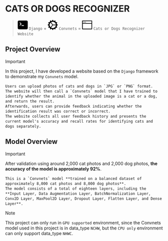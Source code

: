 # CATS OR DOGS RECOGNIZER

> ![cmd-svg](./readme_source/terminal-fill.svg) `Django` + ![gear-svg](./readme_source/gear-wide-connected.svg) `Convnets` = ![window-svg](./readme_source/window-fullscreen.svg) `Cats or Dogs Recognizer Website`

## Project Overview
> [!IMPORTANT]
> In this project, I have developed a website based on the `Django` framework to demonstrate my `Convnets` model.
```
Users can upload photos of cats and dogs in `JPG` or `PNG` format.
The website will then call a `Convnets` model that I have trained to identify whether the animal in the uploaded image is a cat or a dog, and return the result. 
Afterwards, users can provide feedback indicating whether the identification result was correct or incorrect. 
The website collects all user feedback history and presents the current model's accuracy and recall rates for identifying cats and dogs separately.
```

## Model Overview
> [!IMPORTANT]
> After validation using around 2,000 cat photos and 2,000 dog photos, **the accuracy of the model is approximately 92%**.
```
This is a `Convnets` model **trained on a balanced dataset of approximately 8,000 cat photos and 8,000 dog photos**. 
The model consists of a total of eighteen layers, including the **Input Layer, Data Augmentation Layer, BatchNormalization Layer, Conv2D Layer, MaxPool2D Layer, Dropout Layer, Flatten Layer, and Dense Layer**.
```

> [!NOTE]
> This project can only run in `GPU supported` environment, since the Convnets model used in this project is in data_type `NCHW`, but the `CPU only` environment can only support data_type `NHWC`.
